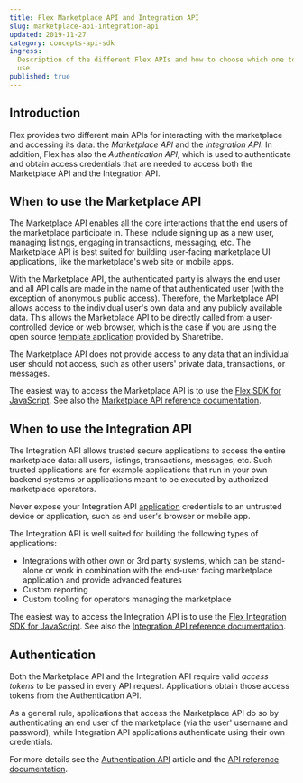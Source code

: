 ```yaml
---
title: Flex Marketplace API and Integration API
slug: marketplace-api-integration-api
updated: 2019-11-27
category: concepts-api-sdk
ingress:
  Description of the different Flex APIs and how to choose which one to
  use
published: true
---
```


## Introduction

Flex provides two different main APIs for interacting with the
marketplace and accessing its data: the _Marketplace API_ and the
_Integration API_. In addition, Flex has also the _Authentication API_,
which is used to authenticate and obtain access credentials that are
needed to access both the Marketplace API and the Integration API.

## When to use the Marketplace API

The Marketplace API enables all the core interactions that the end users
of the marketplace participate in. These include signing up as a new
user, managing listings, engaging in transactions, messaging, etc. The
Marketplace API is best suited for building user-facing marketplace UI
applications, like the marketplace's web site or mobile apps.

With the Marketplace API, the authenticated party is always the end user
and all API calls are made in the name of that authenticated user (with
the exception of anonymous public access). Therefore, the Marketplace
API allows access to the individual user's own data and any publicly
available data. This allows the Marketplace API to be directly called
from a user-controlled device or web browser, which is the case if you
are using the open source
[template application](/introduction/introducing-template/) provided by
Sharetribe.

The Marketplace API does not provide access to any data that an
individual user should not access, such as other users' private data,
transactions, or messages.

The easiest way to access the Marketplace API is to use the
[Flex SDK for JavaScript](/concepts/js-sdk/#flex-sdk-for-javascript).
See also the
[Marketplace API reference documentation](https://www.sharetribe.com/api-reference/marketplace.html).

## When to use the Integration API

The Integration API allows trusted secure applications to access the
entire marketplace data: all users, listings, transactions, messages,
etc. Such trusted applications are for example applications that run in
your own backend systems or applications meant to be executed by
authorized marketplace operators.

<warning>

Never expose your Integration API [application](/concepts/applications/)
credentials to an untrusted device or application, such as end user's
browser or mobile app.

</warning>

The Integration API is well suited for building the following types of
applications:

- Integrations with other own or 3rd party systems, which can be
  stand-alone or work in combination with the end-user facing
  marketplace application and provide advanced features
- Custom reporting
- Custom tooling for operators managing the marketplace

The easiest way to access the Integration API is to use the
[Flex Integration SDK for JavaScript](/concepts/js-sdk/#flex-integration-sdk-for-javascript).
See also the
[Integration API reference documentation](https://www.sharetribe.com/api-reference/integration.html).

## Authentication

Both the Marketplace API and the Integration API require valid _access
tokens_ to be passed in every API request. Applications obtain those
access tokens from the Authentication API.

As a general rule, applications that access the Marketplace API do so by
authenticating an end user of the marketplace (via the user' username
and password), while Integration API applications authenticate using
their own credentials.

For more details see the
[Authentication API](/concepts/authentication-api/) article and the
[API reference documentation](https://www.sharetribe.com/api-reference/authentication.html).
